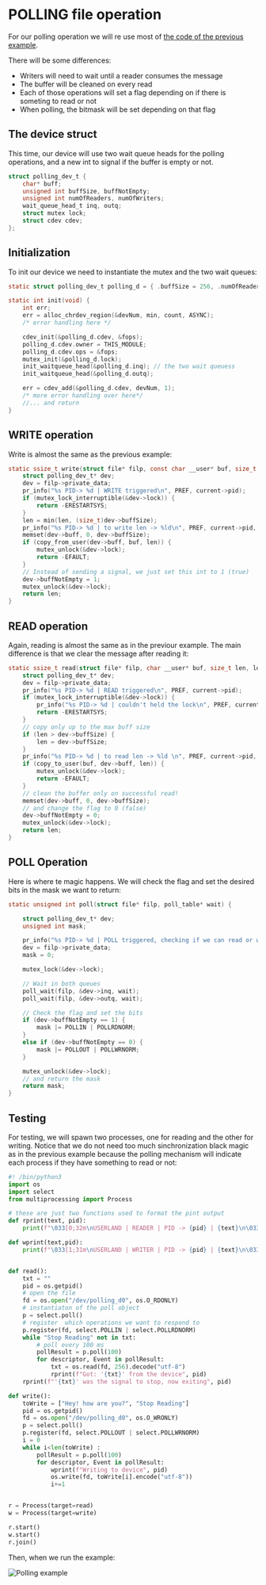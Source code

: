 # POLLING file operation

For our polling operation we will re use most of [the code of the previous example](../14_async_notifications/).

There will be some differences:

- Writers will need to wait until a reader consumes the message
- The buffer will be cleaned on every read
- Each of those operations will set a flag depending on if there is someting to read or not
- When polling, the bitmask will be set depending on that flag

## The device struct

This time, our device will use two wait queue heads for the polling operations, and a new int to signal if the buffer is empty or not.

```c
struct polling_dev_t {
    char* buff;
    unsigned int buffSize, buffNotEmpty;
    unsigned int numOfReaders, numOfWriters;
    wait_queue_head_t inq, outq;
    struct mutex lock;
    struct cdev cdev;
};

```

## Initialization

To init our device we need to instantiate the mutex and the two wait queues:

```c
static struct polling_dev_t polling_d = { .buffSize = 256, .numOfReaders = 0, .numOfWriters = 0, .buffNotEmpty = 0 };

static int init(void) {
    int err;
    err = alloc_chrdev_region(&devNum, min, count, ASYNC);
    /* error handling here */

    cdev_init(&polling_d.cdev, &fops);
    polling_d.cdev.owner = THIS_MODULE;
    polling_d.cdev.ops = &fops;
    mutex_init(&polling_d.lock);
    init_waitqueue_head(&polling_d.inq); // the two wait queuess
    init_waitqueue_head(&polling_d.outq);

    err = cdev_add(&polling_d.cdev, devNum, 1);
    /* more error handling over here*/
    //... and return
}
```

## WRITE operation

Write is almost the same as the previous example:

```c
static ssize_t write(struct file* filp, const char __user* buf, size_t len, loff_t* off) {
    struct polling_dev_t* dev;
    dev = filp->private_data;
    pr_info("%s PID-> %d | WRITE triggered\n", PREF, current->pid);
    if (mutex_lock_interruptible(&dev->lock)) {
        return -ERESTARTSYS;
    }
    len = min(len, (size_t)dev->buffSize);
    pr_info("%s PID-> %d | to write len -> %ld\n", PREF, current->pid, len);
    memset(dev->buff, 0, dev->buffSize);
    if (copy_from_user(dev->buff, buf, len)) {
        mutex_unlock(&dev->lock);
        return -EFAULT;
    }
    // Instead of sending a signal, we just set this int to 1 (true)
    dev->buffNotEmpty = 1;
    mutex_unlock(&dev->lock);
    return len;
}
```

## READ operation

Again, reading is almost the same as in the previour example. The main difference is that we clear the message after reading it:

```c
static ssize_t read(struct file* filp, char __user* buf, size_t len, loff_t* off) {
    struct polling_dev_t* dev;
    dev = filp->private_data;
    pr_info("%s PID-> %d | READ triggered\n", PREF, current->pid);
    if (mutex_lock_interruptible(&dev->lock)) {
        pr_info("%s PID-> %d | couldn't held the lock\n", PREF, current->pid);
        return -ERESTARTSYS;
    }
    // copy only up to the max buff size
    if (len > dev->buffSize) {
        len = dev->buffSize;
    }
    pr_info("%s PID-> %d | to read len -> %ld \n", PREF, current->pid, len);
    if (copy_to_user(buf, dev->buff, len)) {
        mutex_unlock(&dev->lock);
        return -EFAULT;
    }
    // clean the buffer only on successful read!
    memset(dev->buff, 0, dev->buffSize);
    // and change the flag to 0 (false)
    dev->buffNotEmpty = 0;
    mutex_unlock(&dev->lock);
    return len;
}
```

## POLL Operation

Here is where te magic happens. We will check the flag and set the desired bits in the mask we want to return:

```c
static unsigned int poll(struct file* filp, poll_table* wait) {

    struct polling_dev_t* dev;
    unsigned int mask;

    pr_info("%s PID-> %d | POLL triggered, checking if we can read or write \n", PREF, current->pid);
    dev = filp->private_data;
    mask = 0;

    mutex_lock(&dev->lock);

    // Wait in both queues
    poll_wait(filp, &dev->inq, wait);
    poll_wait(filp, &dev->outq, wait);

    // Check the flag and set the bits
    if (dev->buffNotEmpty == 1) {
        mask |= POLLIN | POLLRDNORM;
    }
    else if (dev->buffNotEmpty == 0) {
        mask |= POLLOUT | POLLWRNORM;
    }

    mutex_unlock(&dev->lock);
    // and return the mask
    return mask;
}
```

## Testing

For testing, we will spawn two processes, one for reading and the other for writing.
Notice that we do not need too much sinchronization black magic as in the previous example because the polling mechanism will indicate each process if they have something to read or not:

```py
#! /bin/python3
import os
import select
from multiprocessing import Process

# these are just two functions used to format the pint output
def rprint(text, pid):
    print(f"\033[0;32m\nUSERLAND | READER | PID -> {pid} | {text}\n\033[0;0m")

def wprint(text,pid):
    print(f"\033[1;31m\nUSERLAND | WRITER | PID -> {pid} | {text}\n\033[0;0m")


def read():
    txt = ""
    pid = os.getpid()
    # open the file
    fd = os.open("/dev/polling_d0", os.O_RDONLY)
    # instantiaton of the poll object
    p = select.poll()
    # register  which operations we want to respond to
    p.register(fd, select.POLLIN | select.POLLRDNORM)
    while "Stop Reading" not in txt:
        # poll every 100 ms
        pollResult = p.poll(100)
        for descriptor, Event in pollResult:
            txt = os.read(fd, 256).decode("utf-8")
            rprint(f"Got: '{txt}' from the device", pid)
    rprint(f"'{txt}' was the signal to stop, now exiting", pid)

def write():
    toWrite = ["Hey! how are you?", "Stop Reading"]
    pid = os.getpid()
    fd = os.open("/dev/polling_d0", os.O_WRONLY)
    p = select.poll()
    p.register(fd, select.POLLOUT | select.POLLWRNORM)
    i = 0
    while i<len(toWrite) :
        pollResult = p.poll(100)
        for descriptor, Event in pollResult:
            wprint(f"Writing to device", pid)
            os.write(fd, toWrite[i].encode("utf-8"))
            i+=1


r = Process(target=read)
w = Process(target=write)

r.start()
w.start()
r.join()
```

Then, when we run the example:

![Polling example](polling_example.png)
